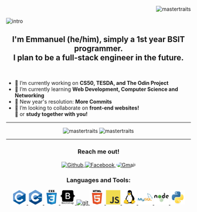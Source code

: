 <p align="right"> <img src="https://komarev.com/ghpvc/?username=mastertraits&label=Profile%20views&color=0e75b6&style=flat" alt="mastertraits" /> </p>
<img src="Welcome (2).gif" type="image/gif" alt="intro" width="auto" align="center">

<h2 align="center">I'm Emmanuel (he/him), simply a 1st year BSIT programmer. <br>I plan to be a full-stack engineer in the future.</h2><br>

- 🔭 I’m currently working on **CS50, TESDA, and The Odin Project**
- 🌱 I’m currently learning **Web Development, Computer Science and Networking**
- 💯 New year's resolution: **More Commits**
- 👯 I’m looking to collaborate on **front-end websites!** <br>
  🤼 or **study together with you!**

<hr>
<div align="center">
<img src="https://github-readme-stats.vercel.app/api?username=mastertraits&show_icons=true&locale=en" alt="mastertraits" width="390" style="max-width: 100%"/>
<img src="https://github-readme-streak-stats.herokuapp.com/?user=mastertraits&" alt="mastertraits" width="415" style="max-width: 100%" />
</div>

<hr>

<h3 align="center">Reach me out!</h3>
<p align="center">
<a href="https://www.linkedin.com/in/emmanuel-fabella-727788264/" target="blank">
<img align="center" src="https://raw.githubusercontent.com/rahuldkjain/github-profile-readme-generator/master/src/images/icons/Social/linked-in-alt.svg" alt="Github" height="30" width="40" />
</a>
<a href="https://fb.com/emmanuel fabella" target="blank">
<img align="center" src="https://raw.githubusercontent.com/rahuldkjain/github-profile-readme-generator/master/src/images/icons/Social/facebook.svg" alt="Facebook" height="30" width="40" />
</a>
<a href="https://mail.google.com/mail/?view=cm&fs=1&to=emmanuelfabella606@gmail.com" target="blank">
<img align="center" style="border-radius: 50%" src="https://i.pinimg.com/736x/88/e1/4c/88e14cc7e7fcbb0e0e09de26cec86c61.jpg" alt="Gmail" height="40" width="40" />
</a>
</p>

<h3 align="center">Languages and Tools:</h3>
<p align="center"> <a href="https://getbootstrap.com" target="_blank" rel="noreferrer"><img src="https://raw.githubusercontent.com/devicons/devicon/master/icons/c/c-original.svg" alt="c" width="40" height="40"/> </a> <a href="https://www.w3schools.com/cpp/" target="_blank" rel="noreferrer"> <img src="https://raw.githubusercontent.com/devicons/devicon/master/icons/cplusplus/cplusplus-original.svg" alt="cplusplus" width="40" height="40"/> </a> <a href="https://www.w3schools.com/css/" target="_blank" rel="noreferrer"> <img src="https://raw.githubusercontent.com/devicons/devicon/master/icons/css3/css3-original-wordmark.svg" alt="css3" width="40" height="40"/> </a> <a href="https://git-scm.com/" target="_blank" rel="noreferrer"> 
<img src="https://raw.githubusercontent.com/devicons/devicon/master/icons/bootstrap/bootstrap-plain-wordmark.svg" alt="bootstrap" width="40" height="40"/> </a> <a href="https://www.cprogramming.com/" target="_blank" rel="noreferrer"> <img src="https://www.vectorlogo.zone/logos/git-scm/git-scm-icon.svg" alt="git" width="40" height="40"/> </a> <a href="https://www.w3.org/html/" target="_blank" rel="noreferrer"> <img src="https://raw.githubusercontent.com/devicons/devicon/master/icons/html5/html5-original-wordmark.svg" alt="html5" width="40" height="40"/> </a> <a href="https://developer.mozilla.org/en-US/docs/Web/JavaScript" target="_blank" rel="noreferrer"> <img src="https://raw.githubusercontent.com/devicons/devicon/master/icons/javascript/javascript-original.svg" alt="javascript" width="40" height="40"/> </a> <a href="https://www.linux.org/" target="_blank" rel="noreferrer"> <img src="https://raw.githubusercontent.com/devicons/devicon/master/icons/linux/linux-original.svg" alt="linux" width="40" height="40"/> </a> <a href="https://www.mysql.com/" target="_blank" rel="noreferrer"> <img src="https://raw.githubusercontent.com/devicons/devicon/master/icons/mysql/mysql-original-wordmark.svg" alt="mysql" width="40" height="40"/> </a> <a href="https://nodejs.org" target="_blank" rel="noreferrer"> <img src="https://raw.githubusercontent.com/devicons/devicon/master/icons/nodejs/nodejs-original-wordmark.svg" alt="nodejs" width="40" height="40"/> </a> <a href="https://www.python.org" target="_blank" rel="noreferrer"> <img src="https://raw.githubusercontent.com/devicons/devicon/master/icons/python/python-original.svg" alt="python" width="40" height="40"/> </a> </p>


